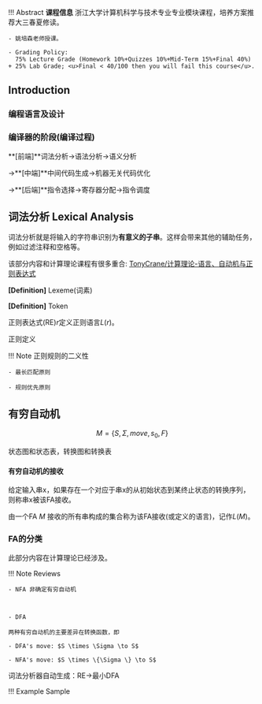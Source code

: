 !!! Abstract
    **课程信息**
    浙江大学计算机科学与技术专业专业模块课程，培养方案推荐大三春夏修读。

    - 姚培森老师授课。

    - Grading Policy:
      75% Lecture Grade (Homework 10%+Quizzes 10%+Mid-Term 15%+Final 40%) + 25% Lab Grade; <u>Final < 40/100 then you will fail this course</u>.

## Introduction

### 编程语言及设计

### 编译器的阶段(编译过程)

**[前端]**词法分析→语法分析→语义分析

→**[中端]**中间代码生成→机器无关代码优化

→**[后端]**指令选择→寄存器分配→指令调度

## 词法分析 Lexical Analysis

词法分析就是将输入的字符串识别为**有意义的子串**。这样会带来其他的辅助任务，例如过滤注释和空格等。

该部分内容和计算理论课程有很多重合: [TonyCrane/计算理论-语言、自动机与正则表达式](https://note.tonycrane.cc/cs/tcs/toc/topic1/)

**[Definition]** Lexeme(词素)

**[Definition]** Token

正则表达式(RE)$r$定义正则语言$L(r)$。

正则定义

!!! Note 正则规则的二义性
    
    - 最长匹配原则

    - 规则优先原则

## 有穷自动机

$$
M = \{S, \Sigma, move, s_0, F\}
$$

状态图和状态表，转换图和转换表

#### 有穷自动机的接收

给定输入串x，如果存在一个对应于串x的从初始状态到某终止状态的转换序列，则称串x被该FA接收。

由一个FA $M$ 接收的所有串构成的集合称为该FA接收(或定义的语言)，记作$L(M)$。

### FA的分类

此部分内容在计算理论已经涉及。

!!! Note Reviews

    - NFA 非确定有穷自动机
      
      

    - DFA 

    两种有穷自动机的主要差异在转换函数，即

    - DFA's move: $S \times \Sigma \to S$

    - NFA's move: $S \times \{\Sigma \} \to S$

词法分析器自动生成：RE→最小DFA

!!! Example Sample
